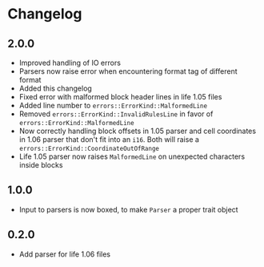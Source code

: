 # Changelog

## 2.0.0
* Improved handling of IO errors
* Parsers now raise error when encountering format tag of different format
* Added this changelog
* Fixed error with malformed block header lines in life 1.05 files
* Added line number to `errors::ErrorKind::MalformedLine`
* Removed `errors::ErrorKind::InvalidRulesLine` in favor of `errors::ErrorKind::MalformedLine`
* Now correctly handling block offsets in 1.05 parser and cell coordinates in 1.06 parser that don't fit into an `i16`. Both will raise a `errors::ErrorKind::CoordinateOutOfRange`
* Life 1.05 parser now raises `MalformedLine` on unexpected characters inside blocks

## 1.0.0
* Input to parsers is now boxed, to make `Parser` a proper trait object

## 0.2.0
* Add parser for life 1.06 files
